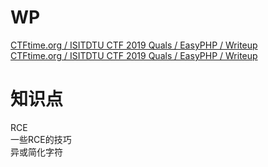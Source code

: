 # WP
[CTFtime.org / ISITDTU CTF 2019 Quals / EasyPHP / Writeup](https://ctftime.org/writeup/15946)<br />[CTFtime.org / ISITDTU CTF 2019 Quals / EasyPHP / Writeup](https://ctftime.org/writeup/15937)
# 知识点
RCE<br />一些RCE的技巧<br />异或简化字符
